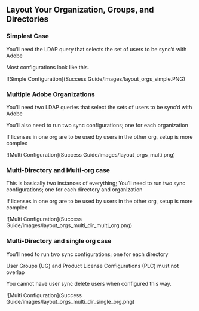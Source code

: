 ## Layout Your Organization, Groups, and Directories

### Simplest Case
You’ll need the LDAP query that selects the set of users to be sync’d with Adobe

Most configurations look like this.

![Simple Configuration](Success Guide/images/layout_orgs_simple.PNG)

### Multiple Adobe Organizations

You’ll need two LDAP queries that select the sets of users to be sync’d with Adobe

You’ll also need to run two sync configurations; one for each organization

If licenses in one org are to be used by users in the other org, setup is more complex

![Multi Configuration](Success Guide/images/layout_orgs_multi.png)

### Multi-Directory and Multi-org case
This is basically two instances of everything; You’ll need to run two sync configurations; one for each directory and organization

If licenses in one org are to be used by users in the other org, setup is more complex

![Multi Configuration](Success Guide/images/layout_orgs_multi_dir_multi_org.png)

### Multi-Directory and single org case
You’ll need to run two sync configurations; one for each directory

User Groups (UG) and Product License Configurations (PLC) must not overlap

You cannot have user sync delete users when configured this way.

![Multi Configuration](Success Guide/images/layout_orgs_multi_dir_single_org.png)
